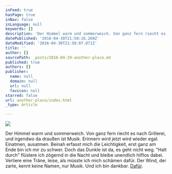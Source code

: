 ```yaml
---
inFeed: true
hasPage: true
inNav: false
inLanguage: null
keywords: []
description: 'Der Himmel warm und sommerweich. Von ganz fern riecht es nach Grillerei, und irgendwo da draußen ist Musik. Erinnern wird jetzt wird wieder egal. Einatmen, ausatmen. Beinah erfasst mich die Leichtigkeit, erst ganz am Ende bin ich mir zu schwer. Doch das Dunkle ist da, es geht nicht weg. “Halt durch” flüstere ich zögernd in die Nacht und bleibe unendlich hilflos dabei. Verliere eine Träne, leise, als müsste ich mich schämen dafür. Der Wind, der zarte, kennt keine Namen, nur Musik. Und ich bin dankbar. Dafür.'
datePublished: '2016-04-30T21:50:16.269Z'
dateModified: '2016-04-30T21:50:07.071Z'
title: ''
author: []
sourcePath: _posts/2016-04-29-another-place.md
published: true
authors: []
publisher:
  name: null
  domain: null
  url: null
  favicon: null
starred: false
url: another-place/index.html
_type: Article

---
```

![](https://the-grid-user-content.s3-us-west-2.amazonaws.com/36e73552-3df5-481c-9a34-71af65919968.jpg)

Der Himmel warm und sommerweich. Von ganz fern riecht es nach Grillerei, und irgendwo da draußen ist Musik. Erinnern wird jetzt wird wieder egal. Einatmen, ausatmen. Beinah erfasst mich die Leichtigkeit, erst ganz am Ende bin ich mir zu schwer. Doch das Dunkle ist da, es geht nicht weg. "Halt durch" flüstere ich zögernd in die Nacht und bleibe unendlich hilflos dabei. Verliere eine Träne, leise, als müsste ich mich schämen dafür. Der Wind, der zarte, kennt keine Namen, nur Musik. Und ich bin dankbar. [Dafür][0].

[0]: https://soundcloud.com/dorianschaefer/d-band-session20030920-remember